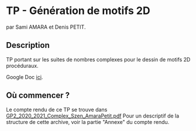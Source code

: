 # TP - Génération de motifs 2D
par Sami AMARA et Denis PETIT.

## Description
TP portant sur les suites de nombres complexes pour le dessin de motifs 2D procéduraux.

Google Doc [ici](https://docs.google.com/document/d/14fUDx34dhya4yISxPC9Fv_ZMERPfgBWwKNS1oz6qy0Y/edit#).

## Où commencer ?

Le compte rendu de ce TP se trouve dans [GP2_2020_2021_Complex_Szen_AmaraPetit.pdf](GP2_2020_2021_Complex_Szen_AmaraPetit.pdf)
Pour un descriptif de la structure de cette archive, voir la partie "Annexe" du compte rendu.